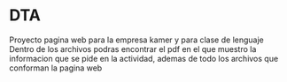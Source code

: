 # DTA
Proyecto pagina web para la empresa kamer y para clase de lenguaje
Dentro de los archivos podras encontrar el pdf en el que muestro la informacion que se pide en la actividad, ademas de todo los archivos que conforman la pagina web

